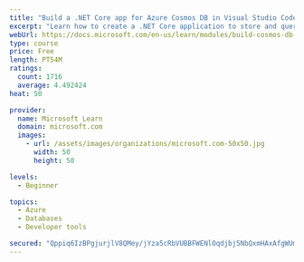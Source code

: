 ```yaml
---
title: "Build a .NET Core app for Azure Cosmos DB in Visual Studio Code"
excerpt: "Learn how to create a .NET Core application to store and query data in Azure Cosmos DB by using Visual Studio Code."
webUrl: https://docs.microsoft.com/en-us/learn/modules/build-cosmos-db-app-with-vscode/
type: course
price: Free
length: PT54M
ratings:
  count: 1716
  average: 4.492424
heat: 50

provider:
  name: Microsoft Learn
  domain: microsoft.com
  images:
    - url: /assets/images/organizations/microsoft.com-50x50.jpg
      width: 50
      height: 50

levels:
  - Beginner

topics:
  - Azure
  - Databases
  - Developer tools

secured: "Qppiq6IzBPgjurjlV8QMey/jYza5cRbVUBBFWENlOqdjbj5NbQxmHAxAfgWUmaTZctOhKmqr8J+GVqKx0m0ZvBvE0o+gHr3oaQHtT4oaMoaDYuCLS6JL3CR2sEanGsU7yZOnTY2dZG0e7IWZhljycg+5vvRP45w+AAxgAxWZmMr3bB6DDKwBd1r7iM6LZaTIM+S7i2BIymk6o0WkaGU1S6cNvD730s5ISjO67Pc8Vyx9qOV1QNaGZKwGtIYGt7TNXlw44BOCBdRVfKVaydeucruV5QkmhtaK0Uu1xHLI55N8Y8wYDUxFdYb/wfD193+k9no6QN+JkitD5tGJ9uZfCeYzTYTIa/sUKpJRjF84oqR9STxysPVTlUmmXS+9bB3I2/oc4WhIXi2MVM2P2zAQBVcW12JCIXZQ4W8sF4oF2yI=;+P/dznlwDpBzkbMqJsQpYQ=="
---
```


